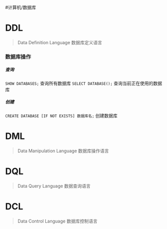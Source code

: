 #计算机/数据库
# DDL
>Data Definition Language 数据库定义语言
### 数据库操作
##### 查询
`SHOW DATABASES;`  查询所有数据库
`SELECT DATABASE();`  查询当前正在使用的数据库
##### 创建
`CREATE DATABASE [IF NOT EXISTS] 数据库名;`  创建数据库



# DML
>Data Manipulation Language 数据库操作语言

# DQL
>Data Query Language 数据查询语言



# DCL
>Data Control Language 数据库控制语言




